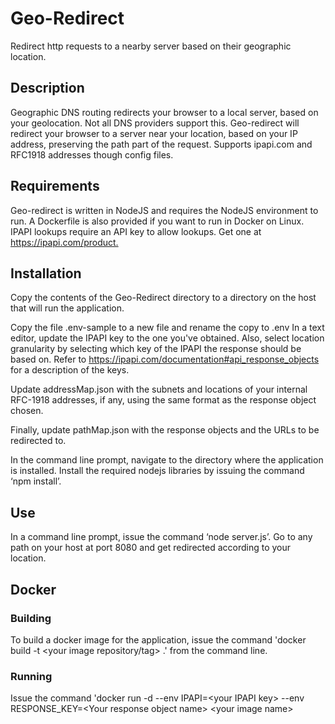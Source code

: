 # Geo-Redirect

Redirect http requests to a nearby server based on their geographic location.

## Description

Geographic DNS routing redirects your browser to a local server, based on your geolocation. Not all DNS providers support this. Geo-redirect will redirect your browser to a server near your location, based on your IP address, preserving the path part of the request. Supports ipapi.com and RFC1918 addresses though config files.

## Requirements

Geo-redirect is written in NodeJS and requires the NodeJS environment to run. A Dockerfile is also provided if you want to run in Docker on Linux. IPAPI lookups require an API key to allow lookups. Get one at <https://ipapi.com/product.>

## Installation

Copy the contents of the Geo-Redirect directory to a directory on the host that will run the application.

Copy the file .env-sample to a new file and rename the copy to .env
In a text editor, update the IPAPI key to the one you've obtained. Also, select location granularity by selecting which key of the IPAPI the response should be based on. Refer to <https://ipapi.com/documentation#api_response_objects> for a description of the keys.

Update addressMap.json with the subnets and locations of your internal RFC-1918 addresses, if any, using the same format as the response object chosen.

Finally, update pathMap.json with the response objects and the URLs to be redirected to.

In the command line prompt, navigate to the directory where the application is installed. Install the required nodejs libraries by issuing the command ‘npm install’.

## Use

In a command line prompt, issue the command ‘node server.js’.
Go to any path on your host at port 8080 and get redirected according to your location.

## Docker

### Building
To build a docker image for the application, issue the command 'docker build -t \<your image repository/tag\> .' from the command line.

### Running
Issue the command 'docker run -d --env IPAPI=\<your IPAPI key\> --env RESPONSE_KEY=\<Your response object name\> \<your image name\>
